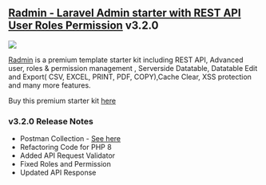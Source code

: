## [Radmin - Laravel Admin starter with REST API User Roles Permission](https://codecanyon.net/item/laravel-admin-template-roles-permission-editable-datatables/26005211) v3.2.0
<img src="https://github.com/RakibDevs/Radmin-Laravel-Admin-starter-with-REST-API-User-Roles-Permission/blob/main/radmin.jpg">


[Radmin](https://codecanyon.net/item/laravel-admin-template-roles-permission-editable-datatables/26005211) is a premium template starter kit including REST API, Advanced user, roles & permission management , Serverside Datatable, Datatable Edit and Export( CSV, EXCEL, PRINT, PDF, COPY),Cache Clear, XSS protection and many more features.

Buy this premium starter kit [here](https://codecanyon.net/item/laravel-admin-template-roles-permission-editable-datatables/26005211)

### v3.2.0 Release Notes
- Postman Collection - <a href="https://www.postman.com/collections/d716f8e9666f92249d62">See here</a>
- Refactoring Code for PHP 8
- Added API Request Validator
- Fixed Roles and Permission
- Updated API Response

